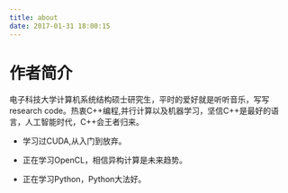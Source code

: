 ```yaml
---
title: about
date: 2017-01-31 18:00:15
---
```


# 作者简介


电子科技大学计算机系统结构硕士研究生，平时的爱好就是听听音乐，写写research code。热衷C++编程,并行计算以及机器学习，坚信C++是最好的语言，人工智能时代，C++会王者归来。

* 学习过CUDA,从入门到放弃。

* 正在学习OpenCL，相信异构计算是未来趋势。

* 正在学习Python，Python大法好。
